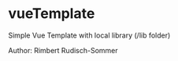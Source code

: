# vueTemplate

Simple Vue Template with local library (/lib folder)

Author: Rimbert Rudisch-Sommer

